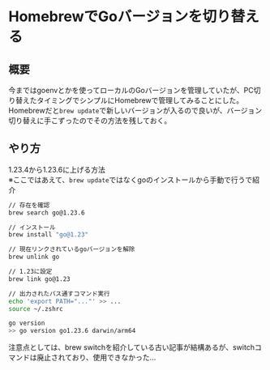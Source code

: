 # HomebrewでGoバージョンを切り替える

## 概要

今まではgoenvとかを使ってローカルのGoバージョンを管理していたが、PC切り替えたタイミングでシンプルにHomebrewで管理してみることにした。  
Homebrewだと`brew update`で新しいバージョンが入るので良いが、バージョン切り替えに手こずったのでその方法を残しておく。

## やり方

1.23.4から1.23.6に上げる方法  
※ここではあえて、`brew update`ではなくgoのインストールから手動で行うで紹介

```sh
// 存在を確認
brew search go@1.23.6

// インストール
brew install "go@1.23"

// 現在リンクされているgoバージョンを解除
brew unlink go

// 1.23に設定
brew link go@1.23

// 出力されたパス通すコマンド実行
echo 'export PATH="..."' >> ...
source ~/.zshrc

go version
>> go version go1.23.6 darwin/arm64

```

注意点としては、brew switchを紹介している古い記事が結構あるが、switchコマンドは廃止されており、使用できなかった...
